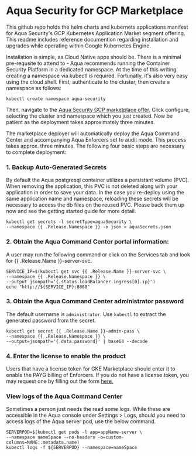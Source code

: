 # Aqua Security for GCP Marketplace

This github repo holds the helm charts and kubernets applications manifest for Aqua Security's GCP Kubernetes Application Market segment offering. This readme includes reference documention regarding installation and upgrades while operating within Google Kubernetes Engine. 

Installation is simple, as Cloud Native apps should be. There is a minimal pre-requsite to attend to - Aqua recommends running the Container Security Platform in a dedicated namespace. At the time of this writing creating a namespace via kubectl is required. Fortunatly, it's also very easy using the cloud shell. First, authenticate to the cluster, then create a namespace as follows:
```
kubectl create namespace aqua-security
```
Then, navigate to the [Aqua Security GCP marketplace offer.](https://www.google.com/url?q=https://console.cloud.google.com/marketplace/details/aquasecurity-public/aqua-container-security)
Click configure, selecting the cluster and namespace which you just created.
Now be patient as the deployment takes approximately three minutes.

The marketplace deployer will automatically deploy the Aqua Command Center and accompanying Aqua Enforcers set to audit mode. This process takes approx. three minutes. The following four basic steps are necessary to complete deployment:
    
### 1. Backup Auto-Generated Secrets
By default the Aqua postgresql container utilizes a persistant volume (PVC). When removing the application, this PVC is not deleted along with your application in order to save your data.
In the case you re-deploy using the same application name and namespace, reloading these secrets will be necessary to access the db files on the reused PVC.
Please back them up now and see the getting started guide for more detail.
```shell
kubectl get secrets -l secretType=aquaSecurity \
--namespace {{ .Release.Namespace }} -o json > aquaSecrets.json
```

### 2. Obtain the Aqua Command Center portal information:
A user may run the following command or click on the Services tab and look for {{ .Release.Name }}-server-svc.
```shell
SERVICE_IP=$(kubectl get svc {{ .Release.Name }}-server-svc \
--namespace {{ .Release.Namespace }} \
--output jsonpath='{.status.loadBalancer.ingress[0].ip}')
echo "http://${SERVICE_IP}:8080"
```

### 3. Obtain the Aqua Command Center administrator password
The default username is `administrator`. Use `kubectl` to extract the generated password from the secret.
```shell
kubectl get secret {{ .Release.Name }}-admin-pass \
--namespace {{ .Release.Namespace }} \
--output=jsonpath='{.data.password}' | base64 --decode
```

### 4. Enter the license to enable the product
Users that have a license token for GKE Marketplace should enter it to enable the PAYG billing of Enforcers. If you do not have a license token, you may request one by filling out the form [here.](https://www.aquasec.com/aqua-signup/?type=marketplace-gke)

### View logs of the Aqua Command Center
Sometimes a person just needs the read some logs. While these are accessible in the Aqua console under Settings > Logs, should you need to access logs of the Aqua server pod, use the below command.
```shell
SERVERPOD=$(kubectl get pods -l app=appName-server \
--namespace nameSpace --no-headers -o=custom-columns=NAME:.metadata.name)
kubectl logs -f ${SERVERPOD} --namespace=nameSpace
```
